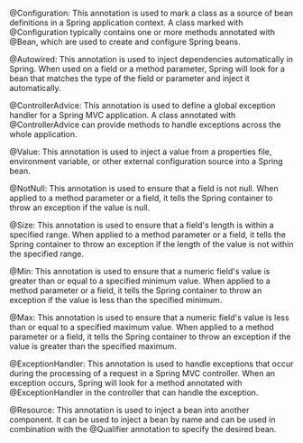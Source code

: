 @Configuration: This annotation is used to mark a class as a source of bean definitions in a Spring application context. A class marked with @Configuration typically contains one or more methods annotated with @Bean, which are used to create and configure Spring beans.

@Autowired: This annotation is used to inject dependencies automatically in Spring. When used on a field or a method parameter, Spring will look for a bean that matches the type of the field or parameter and inject it automatically.

@ControllerAdvice: This annotation is used to define a global exception handler for a Spring MVC application. A class annotated with @ControllerAdvice can provide methods to handle exceptions across the whole application.

@Value: This annotation is used to inject a value from a properties file, environment variable, or other external configuration source into a Spring bean.

@NotNull: This annotation is used to ensure that a field is not null. When applied to a method parameter or a field, it tells the Spring container to throw an exception if the value is null.

@Size: This annotation is used to ensure that a field's length is within a specified range. When applied to a method parameter or a field, it tells the Spring container to throw an exception if the length of the value is not within the specified range.

@Min: This annotation is used to ensure that a numeric field's value is greater than or equal to a specified minimum value. When applied to a method parameter or a field, it tells the Spring container to throw an exception if the value is less than the specified minimum.

@Max: This annotation is used to ensure that a numeric field's value is less than or equal to a specified maximum value. When applied to a method parameter or a field, it tells the Spring container to throw an exception if the value is greater than the specified maximum.

@ExceptionHandler: This annotation is used to handle exceptions that occur during the processing of a request in a Spring MVC controller. When an exception occurs, Spring will look for a method annotated with @ExceptionHandler in the controller that can handle the exception.

@Resource: This annotation is used to inject a bean into another component. It can be used to inject a bean by name and can be used in combination with the @Qualifier annotation to specify the desired bean.